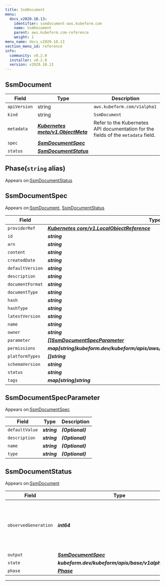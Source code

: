 ```yaml
---
title: SsmDocument
menu:
  docs_v2020.10.13:
    identifier: ssmdocument-aws.kubeform.com
    name: SsmDocument
    parent: aws.kubeform.com-reference
    weight: 1
menu_name: docs_v2020.10.13
section_menu_id: reference
info:
  community: v0.2.0
  installer: v0.2.0
  version: v2020.10.13
---
```


## SsmDocument
| Field | Type | Description |
| ------ | ----- | ----------- |
| `apiVersion` | string | `aws.kubeform.com/v1alpha1` |
|    `kind` | string | `SsmDocument` |
| `metadata` | ***[Kubernetes meta/v1.ObjectMeta](https://kubernetes.io/docs/reference/generated/kubernetes-api/v1.13/#objectmeta-v1-meta)***|Refer to the Kubernetes API documentation for the fields of the `metadata` field.|
| `spec` | ***[SsmDocumentSpec](#ssmdocumentspec)***||
| `status` | ***[SsmDocumentStatus](#ssmdocumentstatus)***||
## Phase(`string` alias)

Appears on:[SsmDocumentStatus](#ssmdocumentstatus)

## SsmDocumentSpec

Appears on:[SsmDocument](#ssmdocument), [SsmDocumentStatus](#ssmdocumentstatus)

| Field | Type | Description |
| ------ | ----- | ----------- |
| `providerRef` | ***[Kubernetes core/v1.LocalObjectReference](https://kubernetes.io/docs/reference/generated/kubernetes-api/v1.13/#localobjectreference-v1-core)***||
| `id` | ***string***||
| `arn` | ***string***| ***(Optional)*** |
| `content` | ***string***||
| `createdDate` | ***string***| ***(Optional)*** |
| `defaultVersion` | ***string***| ***(Optional)*** |
| `description` | ***string***| ***(Optional)*** |
| `documentFormat` | ***string***| ***(Optional)*** |
| `documentType` | ***string***||
| `hash` | ***string***| ***(Optional)*** |
| `hashType` | ***string***| ***(Optional)*** |
| `latestVersion` | ***string***| ***(Optional)*** |
| `name` | ***string***||
| `owner` | ***string***| ***(Optional)*** |
| `parameter` | ***[[]SsmDocumentSpecParameter](#ssmdocumentspecparameter)***| ***(Optional)*** |
| `permissions` | ***map[string]kubeform.dev/kubeform/apis/aws/v1alpha1.SsmDocumentSpecPermissions***| ***(Optional)*** |
| `platformTypes` | ***[]string***| ***(Optional)*** |
| `schemaVersion` | ***string***| ***(Optional)*** |
| `status` | ***string***| ***(Optional)*** |
| `tags` | ***map[string]string***| ***(Optional)*** |
## SsmDocumentSpecParameter

Appears on:[SsmDocumentSpec](#ssmdocumentspec)

| Field | Type | Description |
| ------ | ----- | ----------- |
| `defaultValue` | ***string***| ***(Optional)*** |
| `description` | ***string***| ***(Optional)*** |
| `name` | ***string***| ***(Optional)*** |
| `type` | ***string***| ***(Optional)*** |
## SsmDocumentStatus

Appears on:[SsmDocument](#ssmdocument)

| Field | Type | Description |
| ------ | ----- | ----------- |
| `observedGeneration` | ***int64***| ***(Optional)*** Resource generation, which is updated on mutation by the API Server.|
| `output` | ***[SsmDocumentSpec](#ssmdocumentspec)***| ***(Optional)*** |
| `state` | ***kubeform.dev/kubeform/apis/base/v1alpha1.State***| ***(Optional)*** |
| `phase` | ***[Phase](#phase)***| ***(Optional)*** |
---
